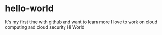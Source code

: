 # hello-world
It's my first time with github and want to learn more
I love to work on cloud computing and cloud security
Hi World